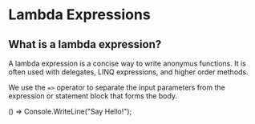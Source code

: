 # Lambda Expressions


## What is a lambda expression?

A lambda expression is a concise way to write anonymus functions. It is often used with delegates, LINQ expressions, and higher order methods.

We use the `=>` operator to separate the input parameters from the expression or statement block that forms the body.

() => Console.WriteLine("Say Hello!");

